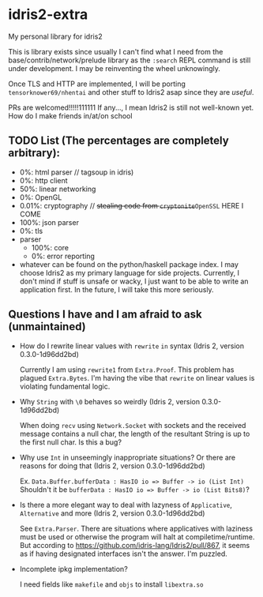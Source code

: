 # idris2-extra
My personal library for idris2

This is library exists since usually I can't find what I need from the base/contrib/network/prelude library as the `:search` REPL command is still under development. I may be reinventing the wheel unknowingly.

Once TLS and HTTP are implemented, I will be porting `tensorknower69/nhentai` and other stuff to Idris2 asap since they are *useful*.

PRs are welcomed!!!!!111111 If any..., I mean Idris2 is still not well-known yet. How do I make friends in/at/on school

## TODO List (The percentages are completely arbitrary):
- 0%: html parser // tagsoup in idris)
- 0%: http client
- 50%: linear networking
- 0%: OpenGL
- 0.01%: cryptography // ~~stealing code from `cryptonite`~~`OpenSSL` HERE I COME
- 100%: json parser
- 0%: tls 
- parser
  - 100%: core
  - 0%: error reporting
- whatever can be found on the python/haskell package index. I may choose Idris2 as my primary language for side projects. Currently, I don't mind if stuff is unsafe or wacky, I just want to be able to write an application first. In the future, I will take this more seriously.

## Questions I have and I am afraid to ask (unmaintained)

- How do I rewrite linear values with `rewrite` `in` syntax (Idris 2, version 0.3.0-1d96dd2bd)

  Currently I am using `rewrite1` from `Extra.Proof`. This problem has plagued `Extra.Bytes`. I'm having the vibe that `rewrite` on linear values is violating fundamental logic.
  
- Why `String` with `\0` behaves so weirdly (Idris 2, version 0.3.0-1d96dd2bd)

  When doing `recv` using `Network.Socket` with sockets and the received message contains a null char, the length of the resultant String is up to the first null char. Is this a bug?
  
- Why use `Int` in unseemingly inappropriate situations? Or there are reasons for doing that (Idris 2, version 0.3.0-1d96dd2bd)

  Ex. `Data.Buffer.bufferData : HasIO io => Buffer -> io (List Int)` 
  Shouldn't it be `bufferData : HasIO io => Buffer -> io (List Bits8)`?

- Is there a more elegant way to deal with lazyness of `Applicative`, `Alternative` and more  (Idris 2, version 0.3.0-1d96dd2bd)

  See `Extra.Parser`. There are situations where applicatives with laziness must be used or otherwise the program will halt at compiletime/runtime. But according to https://github.com/idris-lang/Idris2/pull/867, it seems as if having designated interfaces isn't the answer. I'm puzzled.

- Incomplete ipkg implementation?

  I need fields like `makefile` and `objs` to install `libextra.so`
